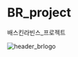 # BR_project
배스킨라빈스_프로젝트 

![header_brlogo](https://github.com/user-attachments/assets/738cef2a-0d35-4713-809b-a19ef5d392d5)

